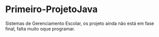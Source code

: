 # Primeiro-ProjetoJava
Sistemas de Gerenciamento Escolar, os projeto ainda não está em fase final,
falta muito oque programar.
